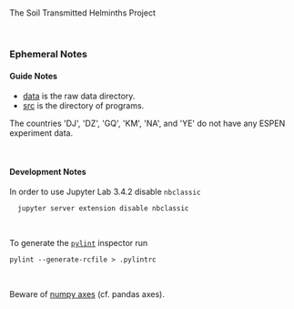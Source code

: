 <br>

The Soil Transmitted Helminths Project

<br>

### Ephemeral Notes

#### Guide Notes

* [data](./data) is the raw data directory.
* [src](./src) is the directory of programs.

The countries 'DJ', 'DZ', 'GQ', 'KM', 'NA', and 'YE' do not have any ESPEN experiment data.

<br>

#### Development Notes

In order to use Jupyter Lab 3.4.2 disable ``nbclassic``

````shell
  jupyter server extension disable nbclassic
````

<br>

To generate the [``pylint``](https://pylint.pycqa.org/en/latest/user_guide/checkers/features.html) inspector run

````shell
pylint --generate-rcfile > .pylintrc
````

<br>

Beware of [numpy axes](https://www.sharpsightlabs.com/blog/numpy-axes-explained/) (cf. pandas axes).

<br>
<br>

<br>
<br>

<br>
<br>

<br>
<br>